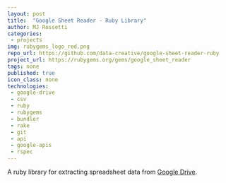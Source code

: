 ```yaml
---
layout: post
title:  "Google Sheet Reader - Ruby Library"
author: MJ Rossetti
categories:
 - projects
img: rubygems_logo_red.png
repo_url: https://github.com/data-creative/google-sheet-reader-ruby
project_url: https://rubygems.org/gems/google_sheet_reader
tags: none
published: true
icon_class: none
technologies:
 - google-drive
 - csv
 - ruby
 - rubygems
 - bundler
 - rake
 - git
 - api
 - google-apis
 - rspec
---
```


A ruby library
 for extracting spreadsheet data from [Google Drive](https://www.google.com/drive/).
